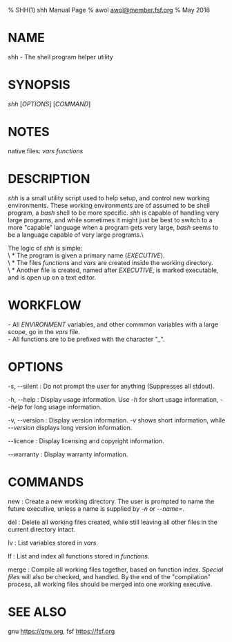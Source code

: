 % SHH(1) shh Manual Page
% awol <awol@member.fsf.org>
% May 2018

# NAME

shh - The shell program helper utility

# SYNOPSIS

*shh* [*OPTIONS*] [*COMMAND*]

# NOTES

native files: *vars* *functions*

# DESCRIPTION

*shh* is a small utility script used to help setup, and control new working environments. 
These working environments are of assumed to be shell program, a *bash* shell to be more specific.
*shh* is capable of handling very large programs, and while sometimes it might just be best to switch to a more "capable" language
when a program gets very large, *bash* seems to be a language capable of very large programs.\ 

The logic of *shh* is simple:\
\    \* The program is given a primary name (*EXECUTIVE*).\
\    \* The files *functions* and *vars* are created inside the working directory.\
\    \* Another file is created, named after *EXECUTIVE*, is marked executable, and is open up on a text editor.

# WORKFLOW

   \- All *ENVIRONMENT* variables, and other commmon variables with a large scope, go in the *vars* file.\
   \- All functions are to be prefixed with the character "*\_*".

# OPTIONS

-s, \--silent
:   Do not prompt the user for anything (Suppresses all stdout).

-h, \--help
:   Display usage information. Use *-h* for short usage information, *--help* for long usage information.

-v, \--version
:   Display version information. *-v* shows short information, while *--version* displays long version information.

\--licence
:   Display licensing and copyright information.

\--warranty
:   Display warranty information.

# COMMANDS

new
:   Create a new working directory. The user is prompted to name the future executive, unless a name is supplied by *-n* or *--name=*.

del
:   Delete all working files created, while still leaving all other files in the current directory intact.

lv
:   List variables stored in *vars*.

lf
:   List and index all functions stored in *functions*.

merge
:   Compile all working files together, based on function index. *Special files* will also be checked, and handled. By the end of the "compilation" process,
all working files should be merged into one working executive.

# SEE ALSO

gnu <https://gnu.org>, fsf <https://fsf.org>
